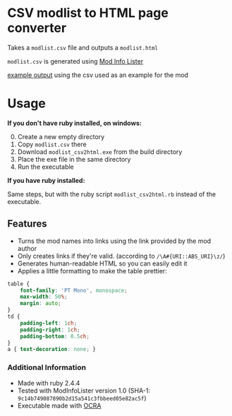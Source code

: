 # CSV modlist to HTML page converter
Takes a `modlist.csv` file and outputs a `modlist.html`

`modlist.csv` is generated using [Mod Info Lister](https://minecraft.curseforge.com/projects/mod-info-lister)

[example output](example/modlist.html) using the csv used as an example for the mod

# Usage


**If you don't have ruby installed, on windows:**

0. Create a new empty directory
1. Copy `modlist.csv` there
2. Download `modlist_csv2html.exe` from the build directory
3. Place the exe file in the same directory
4. Run the executable

**If you have ruby installed:**

Same steps, but with the ruby script `modlist_csv2html.rb` instead of the executable.

## Features

* Turns the mod names into links using the link provided by the mod author
* Only creates links if they're valid. (according to `/\A#{URI::ABS_URI}\z/`)
* Generates human-readable HTML so you can easily edit it
* Applies a little formatting to make the table prettier:

```CSS
table {
    font-family: 'PT Mono', monospace;
    max-width: 50%;
    margin: auto;
}
td {
    padding-left: 1ch;
    padding-right: 1ch;
    padding-bottom: 0.5ch;
}
a { text-decoration: none; }
```

### Additional Information

* Made with ruby 2.4.4
* Tested with ModInfoLister version 1.0 (SHA-1: `9c14b749087890b2d15a541c3fbbeed05e82ac5f`)
* Executable made with [OCRA](https://github.com/larsch/ocra/)
